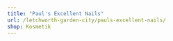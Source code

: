 ```yaml
---
title: "Paul's Excellent Nails"
url: /letchworth-garden-city/pauls-excellent-nails/
shop: Kosmetik
---
```

